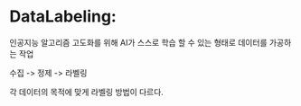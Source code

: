  # DataLabeling:

인공지능 알고리즘 고도화를 위해 AI가 스스로 학습 할 수 있는 형태로 데이터를 가공하는 작업

수집 -> 정제  -> 라벨링

각 데이터의 목적에 맞게 라벨링 방법이 다르다.
 